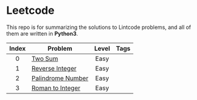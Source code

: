 # Leetcode
This repo is for summarizing the solutions to Lintcode problems, and all of them are written in **Python3**.

|Index|Problem|Level|Tags|
|:---:|-------|:---:|:--:|
|0|[Two Sum](https://github.com/helloyuhan/LeetCode/blob/master/Easy/0.%20Two%20Sum.md)|Easy||
|1|[Reverse Integer](https://github.com/helloyuhan/LeetCode/blob/master/Easy/1.Reverse%20Integer.md)|Easy||
|2|[Palindrome Number](https://github.com/helloyuhan/LeetCode/blob/master/Easy/2.Palindrome.md)|Easy||
|3|[Roman to Integer](https://github.com/helloyuhan/LeetCode/blob/master/Easy/3.Roman%20to%20Integer.md)|Easy||
